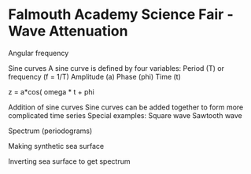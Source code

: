 # Falmouth Academy Science Fair - Wave Attenuation

Angular frequency

Sine curves
A sine curve is defined by four variables:
Period (T) or frequency (f = 1/T)
Amplitude (a)
Phase (phi)
Time (t)

z = a*cos( omega * t + phi

Addition of sine curves
Sine curves can be added together to form more complicated time series
Special examples:
    Square wave
    Sawtooth wave

Spectrum (periodograms)

Making synthetic sea surface

Inverting sea surface to get spectrum